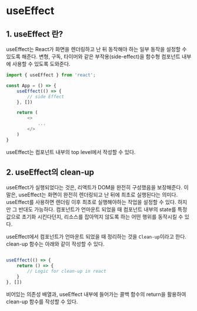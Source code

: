# useEffect


## 1. useEffect 란?

useEffect는 React가 화면을 렌더링하고 난 뒤 동작해야 하는 일부 동작을 설정할 수 있도록 해준다. 변형, 구독, 타이머와 같은 부작용(side-effect)을 함수형 컴포넌트 내부에 사용할 수 있도록 도와준다. 

```javascript
import { useEffect } from 'react';

const App = () => {
	useEffect(() => {
		// side Effect		
	}, [])

	return (
		<>
			...
		</>
	)
}
```

useEffect는 컴포넌트 내부의 top level에서 작성할 수 있다. 




## 2. useEffect의 clean-up

useEffect가 실행되었다는 것은, 리액트가 DOM을 완전히 구성했음을 보장해준다. 이 말은, useEffect는 화면이 완전히 렌더링되고 난 뒤에 최초로 실행된다는 의미다. useEffect를 사용하면  렌더링 이후 최초로 실행해야하는 작업을 설정할 수 있다. 하지만 그 반대도 가능하다. 컴포넌트가 언마운트 되었을 때 컴포넌트 내부의 state를 특정 값으로 초기화 시킨다던지, 리소스를 잡아먹지 않도록 하는 어떤 행위를 동작시킬 수 있다.

useEffect에서 컴포넌트가 언마운트 되었을 때 정리하는 것을 `Clean-up`이라고 한다. clean-up 함수는 아래와 같이 작성할 수 있다.

```javascript

useEffect(() => {
	return () => {
		// Logic for clean-up in react
	}
}, [])
```

비어있는 의존성 배열과, useEffect 내부에 들어가는 콜백 함수의 return을 활용하여 clean-up 함수를 작성할 수 있다.
